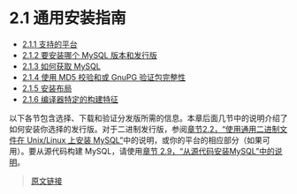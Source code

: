 # 2.1 通用安装指南

- [2.1.1 支持的平台](/2/2.1/2.1.1/platform-support.html)
- [2.1.2 要安装哪个 MySQL 版本和发行版](/2/2.1/2.1.2/which-version.html)
- [2.1.3 如何获取 MySQL](/2/2.1/2.1.3/getting-mysql.html)
- [2.1.4 使用 MD5 校验和或 GnuPG 验证包完整性](/2/2.1/2.1.4/verifying-package-integrity.html)
- [2.1.5 安装布局](/2/2.1/2.1.5/installation-layouts.html)
- [2.1.6 编译器特定的构建特征](/compiler-characteristics.html)

以下各节包含选择、下载和验证分发版所需的信息。本章后面几节中的说明介绍了如何安装你选择的发行版。对于二进制发行版，参阅[章节2.2，“使用通用二进制文件在 Unix/Linux 上安装 MySQL”](/2/2.2/binary-installation.html)中的说明，或你的平台的相应部分（如果可用）。要从源代码构建 MySQL，请使用[章节 2.9，“从源代码安装MySQL”中的说明](/2/2.9/source-installation.html)。

> [原文链接](https://dev.mysql.com/doc/refman/8.0/en/general-installation-issues.html)
